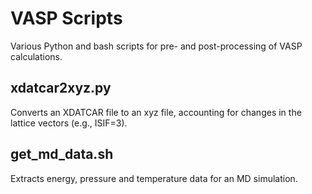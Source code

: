 # VASP Scripts
Various Python and bash scripts for pre- and post-processing of VASP calculations.

## xdatcar2xyz.py
Converts an XDATCAR file to an xyz file, accounting for changes in the lattice vectors (e.g., ISIF=3).

## get_md_data.sh
Extracts energy, pressure and temperature data for an MD simulation.
